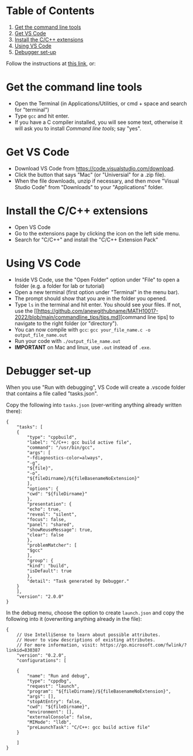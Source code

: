 
# Table of Contents

1.  [Get the command line tools](#orgbcb5853)
2.  [Get VS Code](#org37e72ae)
3.  [Install the C/C++ extensions](#orga1d4d40)
4.  [Using VS Code](#org3b37652)
5.  [Debugger set-up](#orgab6fb9e)

Follow the instructions at [this link](https://www.cs.auckland.ac.nz/~paul/C/Mac/), or:


<a id="orgbcb5853"></a>

# Get the command line tools

-   Open the Terminal (in Applications/Utilities, or cmd + space and search for "terminal")
-   Type `gcc` and hit enter.
-   If you have a C compiler installed, you will see some text, otherwise it will ask you to install *Command line tools*; say "yes".


<a id="org37e72ae"></a>

# Get VS Code

-   Download VS Code from <https://code.visualstudio.com/download>.
-   Click the button that says "Mac" (or "Universial" for a .zip file).
-   When the file downloads, unzip if necessary, and then move "Visual Studio Code" from "Downloads" to your "Applications" folder.


<a id="orga1d4d40"></a>

# Install the C/C++ extensions

-   Open VS Code
-   Go to the extensions page by clicking the icon on the left side menu.
-   Search for "C/C++" and install the "C/C++ Extension Pack"


<a id="org3b37652"></a>

# Using VS Code

-   Inside VS Code, use the "Open Folder" option under "File" to open a folder (e.g. a folder for lab or tutorial)
-   Open a new terminal (first option under "Terminal" in the menu bar).
-   The prompt should show that you are in the folder you opened.
-   Type `ls` in the terminal and hit enter. You should see your files. If not, use the [[<https://github.com/anewgithubname/MATH10017-2022/blob/main/commandline_tips/tips.md>][command line tips] to navigate to the right folder (or "directory").
-   You can now compile with `gcc`: `gcc your_file_name.c -o output_file_name.out`
-   Run your code with `./output_file_name.out`
-   **IMPORTANT** on Mac and linux, use `.out` instead of `.exe`.


<a id="orgab6fb9e"></a>

# Debugger set-up

When you use "Run with debugging", VS Code will create a .vscode folder that contains a file called "tasks.json".

Copy the following into `tasks.json` (over-writing anything already written there):

    {
        "tasks": [
    	{
    	    "type": "cppbuild",
    	    "label": "C/C++: gcc build active file",
    	    "command": "/usr/bin/gcc",
    	    "args": [
    		"-fdiagnostics-color=always",
    		"-g",
    		"${file}",
    		"-o",
    		"${fileDirname}/${fileBasenameNoExtension}"
    	    ],
    	    "options": {
    		"cwd": "${fileDirname}"
    	    },
    	    "presentation": {
    		"echo": true,
    		"reveal": "silent",
    		"focus": false,
    		"panel": "shared",
    		"showReuseMessage": true,
    		"clear": false
    	    },
    	    "problemMatcher": [
    		"$gcc"
    	    ],
    	    "group": {
    		"kind": "build",
    		"isDefault": true
    	    },
    	    "detail": "Task generated by Debugger."
    	}
        ],
        "version": "2.0.0"
    }

In the debug menu, choose the option to create `launch.json` and copy the following into it (overwriting anything already in the file):

    {
        // Use IntelliSense to learn about possible attributes.
        // Hover to view descriptions of existing attributes.
        // For more information, visit: https://go.microsoft.com/fwlink/?linkid=830387
        "version": "0.2.0",
        "configurations": [
    
    	{
    	    "name": "Run and debug",
    	    "type": "cppdbg",
    	    "request": "launch",
    	    "program": "${fileDirname}/${fileBasenameNoExtension}",
    	    "args": [],
    	    "stopAtEntry": false,
    	    "cwd": "${fileDirname}",
    	    "environment": [],
    	    "externalConsole": false,
    	    "MIMode": "lldb",
    	    "preLaunchTask": "C/C++: gcc build active file"
    	}
    
        ]
    }

